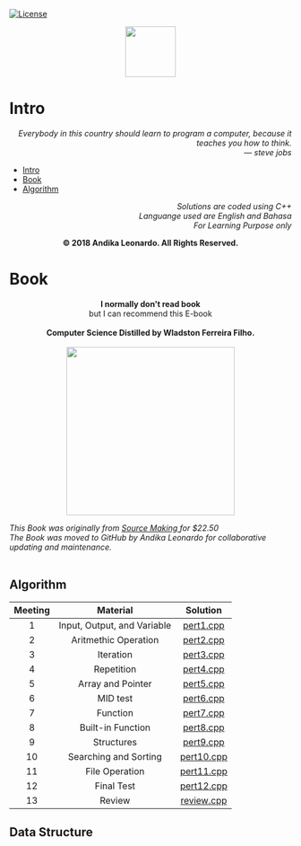 [![License](https://poser.pugx.org/laravel/framework/license.svg)](https://packagist.org/packages/laravel/framework)

<p align="center">
    <a href="https://www.course-net.com">
        <img height=90 src="https://cdn-images-1.medium.com/max/1600/1*Svef7D3qIbPZ0j4YXOjWuw.png">
    </a>
</p>

# Intro
<p align="right">
    <i>
        Everybody in this country should learn to program a computer, because it teaches you how to think.<br>
        — steve jobs<br>
    </i>
</p>

* [Intro](#Intro)
* [Book](#Book)
* [Algorithm](#Algorithm)


<p align="right">
    <i>
        Solutions are coded using C++<br>
        Languange used are English and Bahasa<br>
        For Learning Purpose only<br>
    </i>
</p>


<p align="center">
    <b>
       © 2018 Andika Leonardo. All Rights Reserved.
    </b>
</p>


# Book
<p align="center">
    <b>I normally don't read book</b><br>
    but I can recommend this E-book<br>
        <br>
    <b>Computer Science Distilled by Wladston Ferreira Filho.</b>
        <br>
    <br>
    <a href="https://drive.google.com/open?id=1lqpkykIgoiI57u9gLidcgP9rcqRRNONQ">
        <img height=300 src="https://images-na.ssl-images-amazon.com/images/I/51TC80IuOSL._SX322_BO1,204,203,200_.jpg">
    </a>
</p>
<i>    
  This Book was originally from 
    <a href="https://sourcemaking.com/store">
            Source Making
        </a>
  for $22.50 <br>
    The Book was moved to GitHub by Andika Leonardo for collaborative updating and maintenance.<br><br>
</i>
    
    
## Algorithm
| Meeting |                                                          Material                                                         |                                                                                          Solution                                                                                         |
|:---:|:--------------------------------------------------------------------------------------------------------------------------:|:-----------------------------------------------------------------------------------------------------------------------------------------------------------------------------------------:|
|  1  | Input, Output, and Variable                                        | [pert1.cpp](https://github.com/andikaleonardo/Course-Net/blob/master/Algorithm/Pert1.cpp)                | 
|  2  | Aritmethic Operation                                               | [pert2.cpp](https://github.com/andikaleonardo/Course-Net/blob/master/Algorithm/pert2.cpp)                | 
|  3  | Iteration                                                          | [pert3.cpp](https://github.com/andikaleonardo/Course-Net/blob/master/Algorithm/pert3.cpp)                | 
|  4  | Repetition                                                         | [pert4.cpp](https://github.com/andikaleonardo/Course-Net/blob/master/Algorithm/pert4.cpp)                | 
|  5  | Array and Pointer                                                  | [pert5.cpp](https://github.com/andikaleonardo/Course-Net/blob/master/Algorithm/pert5.cpp)                | 
|  6  | MID test                                                           | [pert6.cpp](https://github.com/andikaleonardo/Course-Net/blob/master/Algorithm/pert6.cpp)                | 
|  7  | Function                                                           | [pert7.cpp](https://github.com/andikaleonardo/Course-Net/blob/master/Algorithm/pert7.cpp)                | 
|  8  | Built-in Function                                                  | [pert8.cpp](https://github.com/andikaleonardo/Course-Net/blob/master/Algorithm/pert8.cpp)                | 
|  9  | Structures                                                         | [pert9.cpp](https://github.com/andikaleonardo/Course-Net/blob/master/Algorithm/pert9.cpp)                | 
|  10 | Searching and Sorting                                              | [pert10.cpp](https://github.com/andikaleonardo/Course-Net/blob/master/Algorithm/pert10.cpp)                | 
|  11 | File Operation                                                     | [pert11.cpp](https://github.com/andikaleonardo/Course-Net/blob/master/Algorithm/pert11.cpp)                | 
|  12 | Final Test                                                         | [pert12.cpp](https://github.com/andikaleonardo/Course-Net/blob/master/Algorithm/pert12.cpp)                | 
|  13 | Review                                                             | [review.cpp](https://github.com/andikaleonardo/Course-Net/blob/master/Algorithm/review.cpp)                | 

## Data Structure
